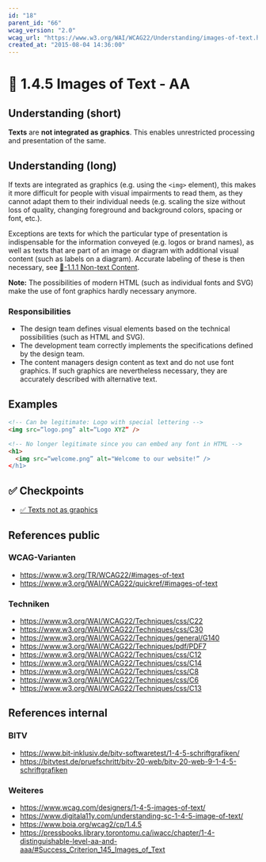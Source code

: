 ```yaml
---
id: "18"
parent_id: "66"
wcag_version: "2.0"
wcag_url: "https://www.w3.org/WAI/WCAG22/Understanding/images-of-text.html"
created_at: "2015-08-04 14:36:00"
---
```


# 📜 1.4.5 Images of Text - AA

## Understanding (short)

**Texts** are **not integrated as graphics**. This enables unrestricted processing and presentation of the same.

## Understanding (long)

If texts are integrated as graphics (e.g. using the `<img>` element), this makes it more difficult for people with visual impairments to read them, as they cannot adapt them to their individual needs (e.g. scaling the size without loss of quality, changing foreground and background colors, spacing or font, etc.).

Exceptions are texts for which the particular type of presentation is indispensable for the information conveyed (e.g. logos or brand names), as well as texts that are part of an image or diagram with additional visual content (such as labels on a diagram). Accurate labeling of these is then necessary, see [📜-1.1.1 Non-text Content](/en/wcag/1.1.1-non-text-content).

**Note:** The possibilities of modern HTML (such as individual fonts and SVG) make the use of font graphics hardly necessary anymore.

### Responsibilities

- The design team defines visual elements based on the technical possibilities (such as HTML and SVG).
- The development team correctly implements the specifications defined by the design team.
- The content managers design content as text and do not use font graphics. If such graphics are nevertheless necessary, they are accurately described with alternative text.

## Examples

```html
<!-- Can be legitimate: Logo with special lettering -->
<img src=“logo.png” alt=“Logo XYZ” />

<!-- No longer legitimate since you can embed any font in HTML -->
<h1>
  <img src=“welcome.png” alt="Welcome to our website!” />
</h1>
```

## ✅ Checkpoints

- [✅ Texts not as graphics](texts-not-as-graphics)

## References public

### WCAG-Varianten
- <https://www.w3.org/TR/WCAG22/#images-of-text>
- <https://www.w3.org/WAI/WCAG22/quickref/#images-of-text>

### Techniken
- <https://www.w3.org/WAI/WCAG22/Techniques/css/C22>
- <https://www.w3.org/WAI/WCAG22/Techniques/css/C30>
- <https://www.w3.org/WAI/WCAG22/Techniques/general/G140>
- <https://www.w3.org/WAI/WCAG22/Techniques/pdf/PDF7>
- <https://www.w3.org/WAI/WCAG22/Techniques/css/C12>
- <https://www.w3.org/WAI/WCAG22/Techniques/css/C14>
- <https://www.w3.org/WAI/WCAG22/Techniques/css/C8>
- <https://www.w3.org/WAI/WCAG22/Techniques/css/C6>
- <https://www.w3.org/WAI/WCAG22/Techniques/css/C13>

## References internal

### BITV
- <https://www.bit-inklusiv.de/bitv-softwaretest/1-4-5-schriftgrafiken/>
- <https://bitvtest.de/pruefschritt/bitv-20-web/bitv-20-web-9-1-4-5-schriftgrafiken>

### Weiteres
- <https://www.wcag.com/designers/1-4-5-images-of-text/>
- <https://www.digitala11y.com/understanding-sc-1-4-5-image-of-text/>
- <https://www.boia.org/wcag2/cp/1.4.5>
- <https://pressbooks.library.torontomu.ca/iwacc/chapter/1-4-distinguishable-level-aa-and-aaa/#Success_Criterion_145_Images_of_Text>
